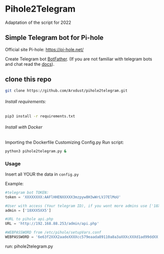 # Pihole2Telegram

Adaptation of the script for 2022

## Simple Telegram bot for Pi-hole

Official site Pi-hole: https://pi-hole.net/

Create Telegram bot [BotFather](t.me/botfather). (If you are not familiar with telegram bots and chat read the [docs](https://core.telegram.org/bots)).

## clone this repo
```bash
git clone https://github.com/Arxdust/pihole2telegram.git
```
###### Install requirements:

```bash
pip3 install -r requirements.txt
```

###### Install with Docker
Importing the Dockerfile
Customizing Config.py
Run script:
```bash
python3 pihole2telegram.py &
```

### Usage

Insert all YOUR the data in `config.py`

Example:

```python
#telegram bot TOKEN:
token = 'XXXXXXXX:AAFlHHENXXXXX3mzpyw8H3wWrLVJ7ElMoU'

#User with access (Your telegram ID), if you wont more admins use ['18XXX5XX5', '123456789'] etc.
admin = ['18XXX5XX5']

#URL to pihole api.php
URL = 'http://192.168.88.253/admin/api.php'

#WEBPASSWORD from /etc/pihole/setupVars.conf
WEBPASSWORD = '6e63f2XXX2aadeXXXXcc579eaada89110a8a3aXXXcXXXd1ad99ddXX'
```

run: pihole2telegram.py



